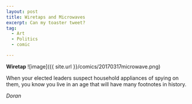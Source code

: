 ```yaml
---
layout: post
title: Wiretaps and Microwaves
excerpt: Can my toaster tweet?
tag:
  - Art
  - Politics
  - comic

---
```


**Wiretap**
![image]({{ site.url }}/comics/20170317microwave.png)

When your elected leaders suspect household appliances of spying on them, you know you live in an age that will have many footnotes in history.

*Doran*
